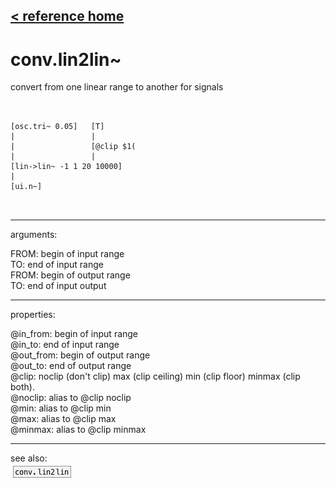 [< reference home](ceammc_lib.html)
---

# conv.lin2lin~


convert from one linear range to another for signals

```


[osc.tri~ 0.05]   [T]
|                 |
|                 [@clip $1(
|                 |
[lin->lin~ -1 1 20 10000]
|
[ui.n~]

            
```

---
arguments:

FROM: begin of input range<br>
TO: end of input range<br>
FROM: begin of output range<br>
TO: end of input output<br>

---
properties:

@in_from: begin of input range<br>
@in_to: end of input range<br>
@out_from: begin of output range<br>
@out_to: end of output range<br>
@clip: 
            noclip (don&#39;t clip) max (clip ceiling) min (clip floor) minmax (clip both).<br>
@noclip: alias to @clip noclip<br>
@min: alias to @clip min<br>
@max: alias to @clip max<br>
@minmax: alias to @clip minmax<br>

---
see also:<br>
[![conv.lin2lin](img/object_conv.lin2lin.png)](conv.lin2lin.html)
